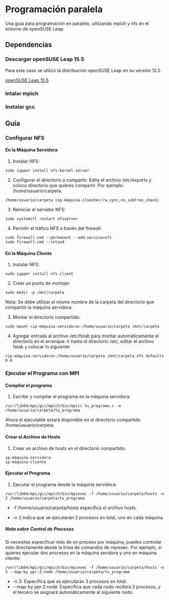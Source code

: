 # Programación paralela
Una guía para programación en paralelo, utilizando mpich y nfs en el entorno de openSUSE Leap.

## Dependencias

### Descargar openSUSE Leap 15.5

Para este caso se utilizó la distribución openSUSE Leap en su versión 15.5.

[openSUSE Leap 15.5](https://get.opensuse.org/leap/15.5/)

### Intalar mpich

### Instalar gcc

## Guía

### Configurar NFS

#### En la Máquina Servidora

1. Instalar NFS:
```
sudo zypper install nfs-kernel-server
```

2. Configurar el directorio a compartir:
Edita el archivo /etc/exports y coloca directorio que quieres compartir. Por ejemplo: /home/usuario/carpeta.
```
/home/usuario/carpeta <ip-máquina-cliente>(rw,sync,no_subtree_check)
```

3. Reiniciar el servidor NFS:
```
sudo systemctl restart nfsserver
```

4. Permitir el tráfico NFS a través del firewall:
```
sudo firewall-cmd --permanent --add-service=nfs
sudo firewall-cmd --reload
```

#### En la Máquina Cliente

1. Instalar NFS:
```
sudo zypper install nfs-client
```

2. Crear un punto de montaje:
```
sudo mkdir -p /mnt/carpeta
```
Nota: Se debe utilizar el mismo nombre de la carpeta del directorio que compartió la máquina servidora.

3. Montar el directorio compartido:
```
sudo mount <ip-máquina-servidora>:/home/usuario/carpeta /mnt/carpeta
```

4. Agregar entrada al archivo /etc/fstab para montar automáticamente el directorio en el arranque:
Ir hasta el directorio /etc, editar el archivo fstab y colocar lo siguiente:
```
<ip-máquina-servidora>:/home/usuario/carpeta /mnt/carpeta nfs defaults 0 0
```

### Ejecutar el Programa con MPI

#### Compilar el programa

1. Escribir y compilar el programa en la máquina servidora:
```
/usr/lib64/mpi/gcc/mpich/bin/mpicc tu_programa.c -o /home/usuario/carpeta/tu_programa
```
Ahora el ejecutable estará disponible en el directorio compartido /home/usuario/carpeta.

#### Crear el Archivo de Hosts

1. Crear un archivo de hosts en el directorio compartido:
```
ip-máquina-servidora
ip-máquina-cliente
```

#### Ejecutar el Programa

1. Ejecutar el programa desde la máquina servidora:
```
/usr/lib64/mpi/gcc/mpich/bin/mpiexec -f /home/usuario/carpeta/hosts -n 2 /home/usuario/carpeta/tu_programa
```
* -f /home/usuario/carpeta/hosts especifica el archivo hosts.

* -n 2 indica que se ejecutarán 2 procesos en total, uno en cada máquina.

##### Nota sobre Control de Procesos

Si necesitas especificar más de un proceso por máquina, puedes controlar esto directamente desde la línea de comandos de mpiexec. Por ejemplo, si quieres ejecutar dos procesos en la máquina sevidora y uno en máquina cliente:
```
/usr/lib64/mpi/gcc/mpich/bin/mpiexec -f /home/usuario/carpeta/hosts -n 3 --map-by ppr:2:node /home/usuario/carpeta/tu_programa
```

* -n 3: Especifica que se ejecutarán 3 procesos en total.
* --map-by ppr:2:node: Especifica que cada nodo recibirá 2 procesos, y el tercero se asignará automáticamente al siguiente nodo.
